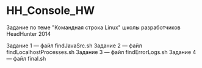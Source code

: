 HH_Console_HW
=============

Задание по теме "Командная строка Linux" школы разработчиков HeadHunter 2014

Задание 1 — файл findJavaSrc.sh
Задание 2 — файл findLocalhostProcesses.sh
Задание 3 — файл findErrorLogs.sh
Задание 4 — файл final.sh
